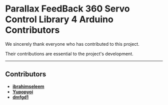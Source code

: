 # Parallax FeedBack 360 Servo Control Library 4 Arduino Contributors

We sincerely thank everyone who has contributed to this project.

Their contributions are essential to the project's development.

---

## Contributors

- **[ibrahimseleem](https://github.com/ibrahimseleem)**
- **[Yupopyoi](https://github.com/Yupopyoi)**
- **[dmfgd1](https://github.com/dmfgd1)**
